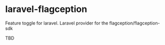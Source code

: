 # laravel-flagception
Feature toggle for laravel. Laravel provider for the flagception/flagception-sdk

TBD